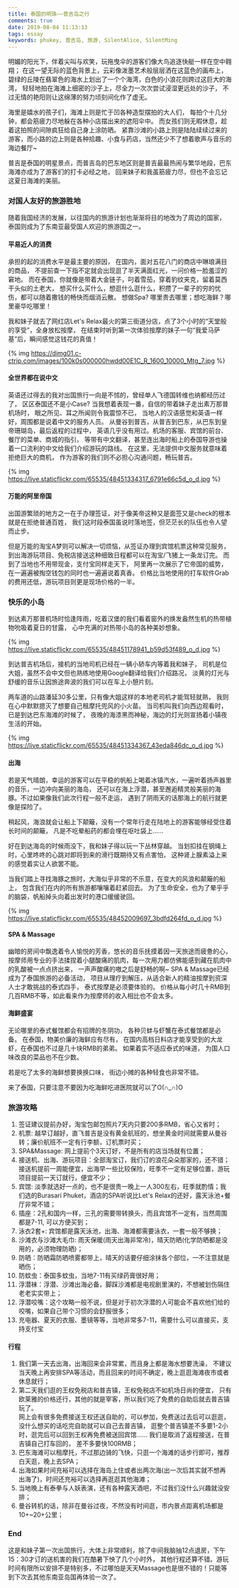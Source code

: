 ```yaml
---
title: 泰国的明珠——普吉岛之行
comments: true
date: 2019-08-04 11:13:13
tags: essay
keywords: phukey, 普吉岛, 旅游, SilentAlice, SilentMing
---
```


明媚的阳光下，伴着尖叫与欢笑，玩拖曳伞的游客们像大鸟追逐快艇一样在空中翱翔；
在这一望无际的蓝色背景上，云彩像泼墨艺术般层层洒在这蓝色的画布上，
碧绿的丘陵在翡翠色的海水上划出了一个个海湾，白色的小浪花则跨过这巨大的海湾，
轻轻地拍在海滩上细密的沙子上，尽全力一次次尝试浸湿更远处的沙子，
不过无情的艳阳则让这绵薄的努力顷刻间化作了虚无。

海里是嬉水的孩子们，海滩上则是忙于凹各种造型摆拍的大人们，
每拍个十几分钟，都会筋疲力尽地躲在各种小店摆出来的遮阳伞中。
而女孩们则无暇休息，趁着这拍照的间隙疯狂给自己身上涂防晒。
紧靠沙滩的小路上则是陆陆续续过来的游客，而小路的边上则是各种拾趣、小食与药店，当然还少不了想着歌声与音乐的海边餐厅~

普吉是泰国的明星景点，而普吉岛的巴东地区则是普吉最最热闹与繁华地段，巴东海滩亦成为了游客们的打卡必经之地，
回来妹子和我虽筋疲力尽，但也不会忘记这夏日海滩的美丽。

<!-- more -->

### 对国人友好的旅游胜地

随着我国经济的发展，以往国内的旅游计划也渐渐将目的地改为了周边的国家，
泰国则成为了东南亚最受国人欢迎的旅游国之一。

#### 平易近人的消费

承担的起的消费水平是最主要的原因，
在国内，面对五花八门的商店中琳琅满目的商品，
不提前查一下指不定就会出现逛了半天满面红光，一问价格一脸羞涩的窘地。
而在泰国，你就像是带着大金链子，叼着雪茄，穿着豹纹夹克，留着莫西干头似的土老大，
想买什么买什么，想逛什么逛什么，积攒了一辈子的穷的忧伤，都可以随着撒钱的畅快而烟消云散。
想做Spa? 哪里贵去哪里；想吃海鲜？哪里豪华吃哪里！

我和妹子就去了网红店Let's Relax最火的第三街道分店，点了3个小时的“天堂般的享受”，全身放松按摩，
在结束时听到第一次体验按摩的妹子一句“我爱马萨基”后，瞬间感觉这钱花的真值！

{% img https://dimg01.c-ctrip.com/images/100k0s000000hwdd00E1C_R_1600_10000_Mtg_7.jpg %}

#### 全世界都在说中文

英语还过得去的我对出国旅行一向是不怵的，曾经单人飞德国转维也纳都经历过了，
区区泰国还不是小Case? 当我想着表现一番，自信的带着妹子走出素万那普机场时，
眼之所见、耳之所闻则令我震惊不已，
当地人的汉语感觉和英语一样好，周围都是说着中文的服务人员。
从曼谷到普吉，从普吉到巴东，从巴东到皇帝珊瑚岛，最后返程的过程中，
英语几乎没有用过。机场的客服、宾馆的前台、餐厅的菜单、商城的指引，
等带有中文翻译，甚至连出海时船上的泰国导游也操着一口流利的中文给我们介绍游玩的路线。
在这里，无法提供中文服务就意味着拒绝巨大的商机，
作为游客的我们则不必担心沟通问题，畅玩普吉。

{% img https://live.staticflickr.com/65535/48451334317_6791e66c5d_o_d.jpg %}

#### 万能的阿里帝国

出国游繁琐的地方之一在于办理签证，对于像美帝这种又是面签又是check的根本就是在拒绝普通百姓，
我们这时段泰国虽说时落地签，但茫茫长的队伍也令人望而止步。

但是万能的淘宝A梦则可以解决一切烦恼，从签证办理到宾馆机票这种常见服务，
到出海游玩项目、免税店接送这种细致日程都可以在淘宝/飞猪上一条龙订完。
而到了当地也不用带现金，支付宝同样走天下，
阿里再一次展示了它帝国的威势，在一遍遍被掏空钱包的同时也一遍遍说着真香。
价格比当地使用的打车软件Grab的费用还低，游玩项目则更是现场价格的一半。

### 快乐的小岛

到达素万那普机场时恰逢阵雨，吃着汉堡的我们看着窗外的焕发盎然生机的热带植物吮吸着夏日的甘露，
心中充满的对热带小岛的各种美妙想象。

{% img https://live.staticflickr.com/65535/48451178941_b59d53f489_o_d.jpg %}

到达普吉机场后，接机的当地司机已经在一辆小轿车内等着我和妹子，
司机是位大姐，虽然不会中文但也熟练地使用Google翻译给我们介绍路况，
淡黄的灯光与舒缓的音乐让因旅途奔波的我们可以在车上小憩片刻。

两车道的山路潘延30多公里，只有像大姐这样的本地老司机才能驾轻就熟，
我则在心中默默摁灭了想要自己租摩托兜风的小火苗。
当司机叫我们向西边观看时，已是到达巴东海滩的时候了，
夜晚的海漆黑而神秘，海边的灯光则宣扬着小镇夜生活的开始。

{% img https://live.staticflickr.com/65535/48451334367_43eda846dc_o_d.jpg %}

#### 出海

若是天气晴朗，幸运的游客可以在平稳的帆船上喝着冰镇汽水，一遍听着扬声器里的音乐，一边冲向美丽的海岛，
还可以在海上浮潜，甚至邂逅精灵般美丽的海豚。不过如果像我们此次行程一般不走运，
遇到了阴雨天的话那海上的航行就更像是探险了。

稍起风，海浪就会让船上下颠簸，没有一个常年行走在陆地上的游客能够经受住着长时间的颠簸，
凡是不吃晕船药的都会埋在呕吐袋上……

好在到达海岛的时候雨没下，我和妹子得以玩一下丛林穿越。
当划扣挂在钢绳上时，心里咚咚的心跳对即将到来的滑行既期待又有点害怕，
这种肾上腺素溢上来的感觉着实让人欲罢不能。

当我们踏上寻找海豚之旅时，大海似乎非常的不乐意，在变大的风浪和颠簸的船上，
包含我们在内的所有旅游都嚷嚷着赶紧回去。
为了生命安全，也为了晕乎乎的脑袋，帆船掉头向着出发时的港口缓缓驶回。

{% img https://live.staticflickr.com/65535/48452009697_3bdfd264fd_o_d.jpg %}

#### SPA & Massage

幽暗的房间中飘逸着令人愉悦的芳香，悠长的音乐抚摸着因一天旅途而疲惫的心，
按摩师用专业的手法揉捏着小腿酸痛的肌肉，每一次用力都仿佛能感到藏在肌肉中的乳酸被一点点挤出来，
一声声酸痛的嗷之后是舒畅的啊~ SPA & Massage已经成为了泰国旅游的必备活动，
项目从理疗到解压，从适合新人的精油按摩到资深人士才敢挑战的泰式四手，
泰式按摩是必须要体验的。
价格从每小时几十RMB到几百RMB不等，如此看来作为按摩师的收入相比也不会太多。

#### 海鲜盛宴

无论哪里的泰式餐馆都会有招牌的冬阴功，
各种贝蚌与虾蟹在泰式餐馆都是必备。
在泰国，物美价廉的海鲜应有尽有，
在国内高档日料店才能享受到的大龙虾，在泰国也不过是几十块RMB的弟弟。
如果着实不适应泰式的味道，
为国人口味改良的菜品也不在少数。

若是吃了太多的海鲜想要换换口味，
街边小摊的各种轻食也非常不错。

来了泰国，只要注意不要因为吃海鲜吃进医院就可以了O(∩_∩)O

### 旅游攻略

1. 签证建议提前办好，淘宝包邮包照片7天内只要200多RMB，省心又省时；
2. 机票: 越早订越好，直飞普吉是没有黄金航班的，想坐黄金时间就需要从曼谷转；廉价航班不一定有行李额，订机票时买；
3. SPA&Massage: 网上提前个3天订好，不是所有的店当场就有位置；
4. 接送机、出海、游玩项目：全部淘宝订，我们订的浪花朵朵那家的，还不错；接送机提前一周能便宜，出海早一些比较保险，旺季不一定有足够位置，游玩项目提前一天订就行，便宜不少；
5. 宾馆: 淡季就选好一点的，也不是很贵一晚上一人300左右，旺季就酌情；我们选的Burasari Phuket，酒店的SPA听说比Let's Relax的还好，露天泳池+餐厅非常不错；
6. 插座：2孔和国内一样，三孔的需要带转换头，而且宾馆不一定有，当然周围都是7-11, 可以方便买到；
7. 泳衣2套+: 宾馆都是露天泳池，出海、海滩都需要泳衣，一套一般不够换；
8. 沙滩衣与沙滩大毛巾: 雨天保暖(雨天出海非常冷)，晴天防晒(化学防晒都是没用的，必须物理防晒)；
9. 防晒：防晒霜防晒喷雾都带上，晴天的话要仔细涂抹各个部位，一不注意就是晒伤；
10. 防蚊虫：泰国多蚊虫，当地7-11有买绿药膏很好用；
11. 浮潜袜：浮潜、沙滩出海必备，脚踩沙滩都是电视剧里演的，不想被划伤隔住老老实实带上；
12. 浮潜咬嘴：这个攻略一般不说，但是对于初次浮潜的人可能会不喜欢他们给的咬嘴，如果自己带个习惯的会舒服很多；
13. 充电器、夏天的衣服、墨镜等等，当地非常多7-11，需要什么可以直接买，支持支付宝
    
#### 行程

1. 我们第一天去出海，出海回来会非常累，而且身上都是海水想要洗澡，
   不建议当天晚上再安排SPA等活动，而且回来的时间不确定，晚上逛逛海滩夜市或者休息就行；
2. 第二天我们逛的王权免税店和普吉镇，王权免税店不如机场日尚的便宜，
   只有欧莱雅的价格还行，其他的就是宰客，所以我们吃了免费的自助后就去普吉镇玩了。<br>
   网上会有很多免费接送王权还送自助的，可以参加，免费送过去后可以逛逛，没什么想买的话吃完自助就可以自己去普吉镇，
   逛整个普吉镇差不多要1-2小时，逛完后可以回到王权再免费被送回宾馆…… 我们是取消了返程接送，在普吉镇自己打车回的，
   差不多要快100RMB；
3. 巴东海滩可以租摩托，不过那边骑的飞快，只逛一个海滩的话步行即可，推荐白天逛，晚上去SPA；
4. 出海如果时间充裕可以选择在海岛上住或者出两次海(出一次后其实就不想再出海了)，时间还充裕可以选择再逛逛其他海滩；
5. 当地晚上有泰拳与人妖表演，还有各种露天酒吧，不过我们没什么兴趣就没安排；
6. 曼谷转机的话，除非在曼谷过夜，不然没有时间逛，市内景点距离机场都是10+~20+公里；

### End

这是和妹子第一次出国旅行，大体上非常顺利，除了中间我脑抽12点退房，下午15：30才订的送机害的我们在酷暑下怏了几个小时外，
其他行程还算不错。游玩时间有限所以安排不是特别多，不过哪怕是天天Massage也是很不错的！只能等到下次去其他东南亚岛国再体验一次了。